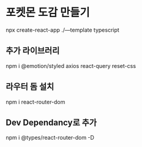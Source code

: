 # 포켓몬 도감 만들기

npx create-react-app ./—template typescript

## 추가 라이브러리

npm i @emotion/styled axios react-query reset-css

## 라우터 돔 설치

npm i react-router-dom

## Dev Dependancy로 추가

npm i @types/react-router-dom -D
